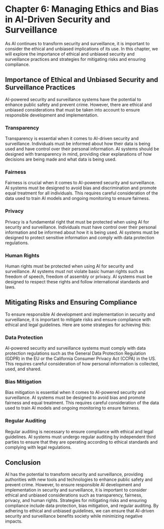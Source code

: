 Chapter 6: Managing Ethics and Bias in AI-Driven Security and Surveillance
==========================================================================

As AI continues to transform security and surveillance, it is important to consider the ethical and unbiased implications of its use. In this chapter, we will explore the importance of ethical and unbiased security and surveillance practices and strategies for mitigating risks and ensuring compliance.

Importance of Ethical and Unbiased Security and Surveillance Practices
----------------------------------------------------------------------

AI-powered security and surveillance systems have the potential to enhance public safety and prevent crime. However, there are ethical and unbiased considerations that must be taken into account to ensure responsible development and implementation.

### Transparency

Transparency is essential when it comes to AI-driven security and surveillance. Individuals must be informed about how their data is being used and have control over their personal information. AI systems should be designed with transparency in mind, providing clear explanations of how decisions are being made and what data is being used.

### Fairness

Fairness is crucial when it comes to AI-powered security and surveillance. AI systems must be designed to avoid bias and discrimination and promote equal treatment for all individuals. This requires careful consideration of the data used to train AI models and ongoing monitoring to ensure fairness.

### Privacy

Privacy is a fundamental right that must be protected when using AI for security and surveillance. Individuals must have control over their personal information and be informed about how it is being used. AI systems must be designed to protect sensitive information and comply with data protection regulations.

### Human Rights

Human rights must be protected when using AI for security and surveillance. AI systems must not violate basic human rights such as freedom of speech, freedom of assembly or privacy. AI systems must be designed to respect these rights and follow international standards and laws.

Mitigating Risks and Ensuring Compliance
----------------------------------------

To ensure responsible AI development and implementation in security and surveillance, it is important to mitigate risks and ensure compliance with ethical and legal guidelines. Here are some strategies for achieving this:

### Data Protection

AI-powered security and surveillance systems must comply with data protection regulations such as the General Data Protection Regulation (GDPR) in the EU or the California Consumer Privacy Act (CCPA) in the US. This requires careful consideration of how personal information is collected, used, and shared.

### Bias Mitigation

Bias mitigation is essential when it comes to AI-powered security and surveillance. AI systems must be designed to avoid bias and promote fairness and equal treatment. This requires careful consideration of the data used to train AI models and ongoing monitoring to ensure fairness.

### Regular Auditing

Regular auditing is necessary to ensure compliance with ethical and legal guidelines. AI systems must undergo regular auditing by independent third parties to ensure that they are operating according to ethical standards and complying with legal regulations.

Conclusion
----------

AI has the potential to transform security and surveillance, providing authorities with new tools and technologies to enhance public safety and prevent crime. However, to ensure responsible AI development and implementation in security and surveillance, it is important to consider ethical and unbiased considerations such as transparency, fairness, privacy, and human rights. Strategies for mitigating risks and ensuring compliance include data protection, bias mitigation, and regular auditing. By adhering to ethical and unbiased guidelines, we can ensure that AI-driven security and surveillance benefits society while minimizing negative impacts.
